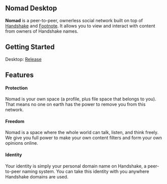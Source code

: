 ## Nomad Desktop

**Nomad** is a peer-to-peer, ownerless social network built on top of [Handshake](https://github.com/handshake-org) and [Footnote](https://github.com/kyokan/footnote). It allows you to view and interact with content from owners of Handshake names.

## Getting Started

Desktop: [Release](https://github.com/kyokan/nomad-desktop/releases)

## Features

#### Protection

Nomad is your own space (a profile, plus file space that belongs to you). That means no one on earth has the power to remove you from this network.
 
#### Freedom

Nomad is a space where the whole world can talk, listen, and think freely. We give you full power to make your own content filters and form your own opinions online.

#### Identity

Your identity is simply your personal domain name on Handshake, a peer-to-peer naming system. You can take this identity with you anywhere Handshake domains are used. 

